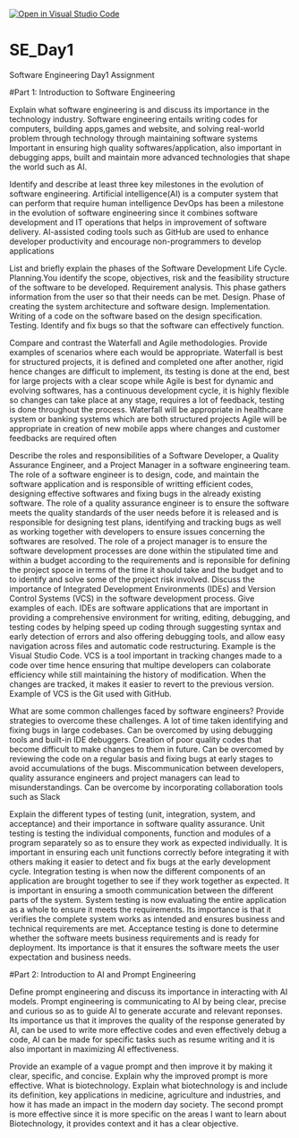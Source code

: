 [![Open in Visual Studio Code](https://classroom.github.com/assets/open-in-vscode-2e0aaae1b6195c2367325f4f02e2d04e9abb55f0b24a779b69b11b9e10269abc.svg)](https://classroom.github.com/online_ide?assignment_repo_id=18375838&assignment_repo_type=AssignmentRepo)
# SE_Day1
Software Engineering Day1 Assignment

#Part 1: Introduction to Software Engineering

Explain what software engineering is and discuss its importance in the technology industry.
Software engineering entails writing codes for computers, building apps,games and website, and solving real-world problem through technology through maintaining software systems
Important in ensuring high quality softwares/application, also important in debugging apps, built and maintain more advanced technologies that shape the world such as AI.

Identify and describe at least three key milestones in the evolution of software engineering.
Artificial intelligence(AI) is a computer system that can perform that require human intelligence 
DevOps has been a milestone in the evolution of software engineering since it combines software development and IT operations that helps in improvement of software delivery. 
AI-assisted coding tools such as GitHub are used to enhance developer productivity and encourage non-programmers to develop applications

List and briefly explain the phases of the Software Development Life Cycle.
Planning.You identify the scope, objectives, risk and the feasibility structure of the software to be developed.
Requirement analysis. This phase gathers information from the user so that their needs can be met.
Design. Phase of creating the system architecture and software design.
Implementation. Writing of a code on the software based on the design specification.
Testing. Identify and fix bugs so that the software can effectively function.

Compare and contrast the Waterfall and Agile methodologies. Provide examples of scenarios where each would be appropriate.
Waterfall is best for structured projects, it is defined and completed one after another, rigid hence changes are difficult to implement, its testing is done at the end, best for large projects with a clear scope while Agile is best for dynamic and evolving softwares, has a continuous development cycle, it is highly flexible so changes can take place at any stage, requires a lot of feedback, testing is done throughout the process.
Waterfall will be appropriate in healthcare system or banking systems which are both structured projects
Agile will be appropriate in creation of new mobile apps where changes and customer feedbacks are required often


Describe the roles and responsibilities of a Software Developer, a Quality Assurance Engineer, and a Project Manager in a software engineering team.
The role of a software engineer is to design, code, and maintain the software application and is responsible of writting efficient codes, designing effective softwares and fixing bugs in the already existing software.
The role of a quality assurance engineer is to ensure the software meets the quality standards of the user needs before it is released and is responsible for designing test plans, identifying and tracking bugs as well as working together with developers to ensure issues concerning the softwares are resolved.
The role of a project manager is  to ensure the software development processes are done within the stipulated time and within a budget according to the requirements and is reponsible for defining the project spoce in terms of the time it should take and the budget and to to identify and solve some of the project risk involved.
Discuss the importance of Integrated Development Environments (IDEs) and Version Control Systems (VCS) in the software development process. Give examples of each.
IDEs are software applications that are important in providing a comprehensive environment for writing, editing, debugging, and testing codes by helping speed up coding through suggesting syntax and early detection of errors and also offering debugging tools, and allow easy navigation across files and automatic code restructuring. Example is the Visual Studio Code. VCS is a tool important in tracking changes made to a code over time hence ensuring that multipe developers can colaborate efficiency while still maintaining the history of modification. When the changes are tracked, it makes it easier to revert to the previous version. Example of VCS is the Git used with GitHub.

What are some common challenges faced by software engineers? Provide strategies to overcome these challenges.
A lot of time taken identifying and fixing bugs in large codebases. Can be overcomed by using debugging tools and built-in IDE debuggers.
Creation of poor quality codes that become difficult to make changes to them in future. Can be overcomed by reviewing the code on a regular basis and fixing bugs at early stages to avoid accumulations of the bugs.
Miscommunication between developers, quality assurance engineers and project managers can lead to misunderstandings. Can be overcome by incorporating collaboration tools such as Slack 

Explain the different types of testing (unit, integration, system, and acceptance) and their importance in software quality assurance.
Unit testing is testing the individual components, function and modules of a program separately so as to ensure they work as expected individually. It is important in ensuring each unit functions correctly before integrating it with others making it easier to detect and fix bugs at the early development cycle.
Integration testing is when now the different components of an application are brought together to see if they work together as expected. It is important in ensuring a smooth communication between the different parts of the system.
System testing is now evaluating the entire application as a whole to ensure it meets the requirements. Its importance is that it verifies the complete system works as intended and ensures business and technical requirements are met.
Acceptance testing is done to determine whether the software meets business requirements and is ready for deployment. Its importance is that it ensures the software meets the user expectation and business needs.

#Part 2: Introduction to AI and Prompt Engineering


Define prompt engineering and discuss its importance in interacting with AI models.
Prompt engineering is communicating to AI by being clear, precise and curious so as to guide AI to generate accurate and relevant reponses. Its importance us that it improves the quality of the response generated by AI, can be used to write more effective codes and even effectively debug a code, AI can be made for specific tasks such as resume writing and it is also important in maximizing AI effectiveness.

Provide an example of a vague prompt and then improve it by making it clear, specific, and concise. Explain why the improved prompt is more effective.
What is biotechnology.
Explain what biotechnology is and include its definition, key applications in medicine, agriculture and industries, and how it has made an impact in the modern day society.
The second prompt is more effective since it is more specific on the areas I want to learn about Biotechnology, it provides context and it has a clear objective. 
